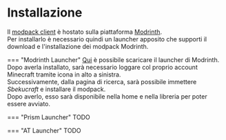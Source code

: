 # Installazione
Il [modpack client](https://modrinth.com/modpack/sbekucraft) è hostato sulla piattaforma [Modrinth](https://modrinth.com).  
Per installarlo è necessario quindi un launcher apposito che supporti il download e l'installazione dei modpack Modrinth.

=== "Modrinth Launcher"
    [Qui](https://modrinth.com/app) è possibile scaricare il launcher di Modrinth.  
    Dopo averla installato, sarà necessario loggare col proprio account Minecraft tramite icona in alto a sinistra.  
    Successivamente, dalla pagina di ricerca, sarà possibile immettere *Sbekucraft* e installare il modpack.  
    Dopo averlo, esso sarà disponibile nella home e nella libreria per poter essere avviato.

=== "Prism Launcher"
    TODO

=== "AT Launcher"
    TODO
